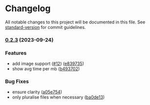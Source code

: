 # Changelog

All notable changes to this project will be documented in this file. See [standard-version](https://github.com/conventional-changelog/standard-version) for commit guidelines.

### [0.2.3](https://github.com/jabster28/decoreco/compare/v0.2.2...v0.2.3) (2023-09-24)


### Features

* add image support  ([#12](https://github.com/jabster28/decoreco/issues/12)) ([e839735](https://github.com/jabster28/decoreco/commit/e8397350fa34b08edce19735b1709396c8605fd5))
* show avg time per mb ([b493702](https://github.com/jabster28/decoreco/commit/b493702fe417dc0c8b10c0d2fbbf07ae264b3673))


### Bug Fixes

* ensure clarity ([a05e754](https://github.com/jabster28/decoreco/commit/a05e754e6d71e1b2e8a477cffd852f3244a1eb01))
* only pluralise files when necessary ([ba0de13](https://github.com/jabster28/decoreco/commit/ba0de135b4f4e7cdedc314a4c392ca6d3ce9a617))
